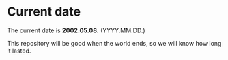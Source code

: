 # Current date

The current date is **2002.05.08.** (YYYY.MM.DD.)

This repository will be good when the world ends, so we will know how long it lasted.
